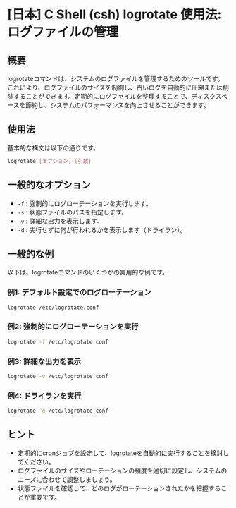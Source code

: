 # [日本] C Shell (csh) logrotate 使用法: ログファイルの管理

## 概要
logrotateコマンドは、システムのログファイルを管理するためのツールです。これにより、ログファイルのサイズを制御し、古いログを自動的に圧縮または削除することができます。定期的にログファイルを整理することで、ディスクスペースを節約し、システムのパフォーマンスを向上させることができます。

## 使用法
基本的な構文は以下の通りです。

```bash
logrotate [オプション] [引数]
```

## 一般的なオプション
- `-f` : 強制的にログローテーションを実行します。
- `-s` : 状態ファイルのパスを指定します。
- `-v` : 詳細な出力を表示します。
- `-d` : 実行せずに何が行われるかを表示します（ドライラン）。

## 一般的な例
以下は、logrotateコマンドのいくつかの実用的な例です。

### 例1: デフォルト設定でのログローテーション
```bash
logrotate /etc/logrotate.conf
```

### 例2: 強制的にログローテーションを実行
```bash
logrotate -f /etc/logrotate.conf
```

### 例3: 詳細な出力を表示
```bash
logrotate -v /etc/logrotate.conf
```

### 例4: ドライランを実行
```bash
logrotate -d /etc/logrotate.conf
```

## ヒント
- 定期的にcronジョブを設定して、logrotateを自動的に実行することを検討してください。
- ログファイルのサイズやローテーションの頻度を適切に設定し、システムのニーズに合わせて調整しましょう。
- 状態ファイルを確認して、どのログがローテーションされたかを把握することが重要です。